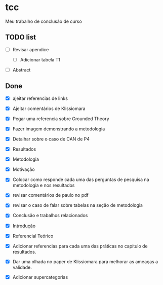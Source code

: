 # tcc
Meu trabalho de conclusão de curso
  

## TODO list
- [ ] Revisar apendice
  - [ ] Adicionar tabela T1
- [ ] Abstract <depois do review>


## Done
- [x] ajeitar referencias de links
- [x] Ajeitar comentários de Klissiomara
- [x] Pegar uma referencia sobre Grounded Theory
- [x] Fazer imagem demonstrando a metodologia
- [x] Detalhar sobre o caso de CAN de P4
- [X] Resultados
- [X] Metodologia
- [X] Motivação
- [x] Colocar como responde cada uma das perguntas de pesquisa na metodologia e nos resultados
- [x] revisar comentários de paulo no pdf
- [x] revisar o caso de falar sobre tabelas na seção de metodologia
- [x] Conclusão e trabalhos relacionados
- [x] Introdução
- [x] Referencial Teórico
- [x] Adicionar referencias para cada uma das práticas no capítulo de resultados.
- [x] Dar uma olhada no paper de Klissiomara para melhorar as ameaças a validade.
- [X] Adicionar supercategorias


